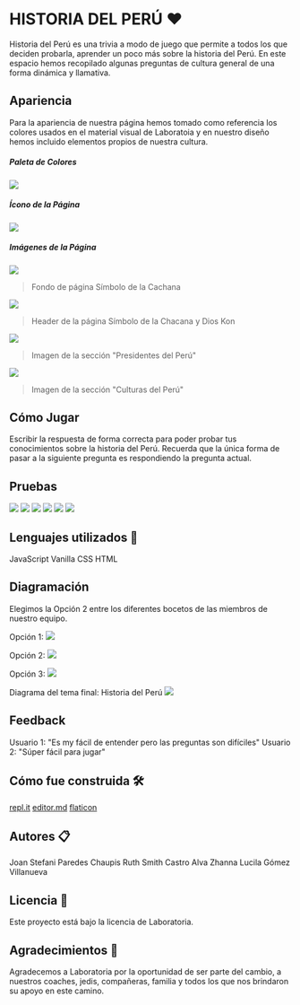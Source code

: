 # HISTORIA DEL PERÚ ❤

Historia del Perú es una trivia a modo de juego que permite a todos los que deciden probarla, aprender un poco más sobre la historia del Perú. 
En este espacio hemos recopilado algunas preguntas de cultura general de una forma dinámica y llamativa.


## Apariencia

Para la apariencia de nuestra página hemos tomado como referencia los colores usados en el material visual de Laboratoia y en nuestro diseño hemos incluido elementos propios de nuestra cultura.
##### Paleta de Colores
![](https://i.imgur.com/VWkfExq.png)

##### Ícono de la Página
![](https://image.flaticon.com/icons/svg/2151/2151407.svg)

##### Imágenes de la Página
![](https://i.imgur.com/Z5ONVs6.png)

> Fondo de página
> Símbolo de la Cachana

![](https://i.imgur.com/4CScmd8.png)
> Header de la página
> Símbolo de la Chacana y Dios Kon

![](https://www.flaticon.es/premium-icon/icons/svg/1918/1918357.svg)
> Imagen de la sección "Presidentes del Perú"

![](https://www.flaticon.es/premium-icon/icons/svg/984/984077.svg)
> Imagen de la sección "Culturas del Perú"

## Cómo Jugar 

Escribir la respuesta de forma correcta para poder probar tus conocimientos sobre la historia del Perú.
Recuerda que la única forma de pasar a la siguiente pregunta es respondiendo la pregunta actual.

## Pruebas
![](https://i.imgur.com/2nJ1j3I.jpg)
![](https://i.imgur.com/GSpVaSz.jpg)
![](https://i.imgur.com/Z7NWh08.jpg)
![](https://i.imgur.com/laG9rKb.jpg)
![](https://i.imgur.com/VBY5EO4.jpg)
![](https://i.imgur.com/WV34mIy.jpg)


## Lenguajes utilizados 🔧
JavaScript Vanilla
CSS
HTML

## Diagramación
Elegimos la Opción 2 entre los diferentes bocetos de las miembros de nuestro equipo.

Opción 1:
![](https://i.imgur.com/7L8hZmu.jpg)

Opción 2:
![](https://i.imgur.com/ElYWMt5.jpg)

Opción 3:
![](https://i.imgur.com/Hw0ohpc.jpg)

Diagrama del tema final: Historia del Perú
![](https://i.imgur.com/4SOYHOn.png)


## Feedback

Usuario 1: "Es my fácil de entender pero las preguntas son difíciles"
Usuario 2: "Súper fácil para jugar"

## Cómo fue construida 🛠️
[repl.it](http://repl.it/)
[editor.md](https://pandao.github.io/editor.md/en.html)
[flaticon](https://www.flaticon.com/)

## Autores 📋
Joan Stefani Paredes Chaupis
Ruth Smith Castro Alva 
Zhanna Lucila Gómez Villanueva

## Licencia 📄
Este proyecto está bajo la licencia de Laboratoria. 

## Agradecimientos 🎁
Agradecemos a Laboratoria por la oportunidad de ser parte del cambio, a nuestros coaches, jedis, compañeras, familia y todos los que nos brindaron su apoyo en este camino.
